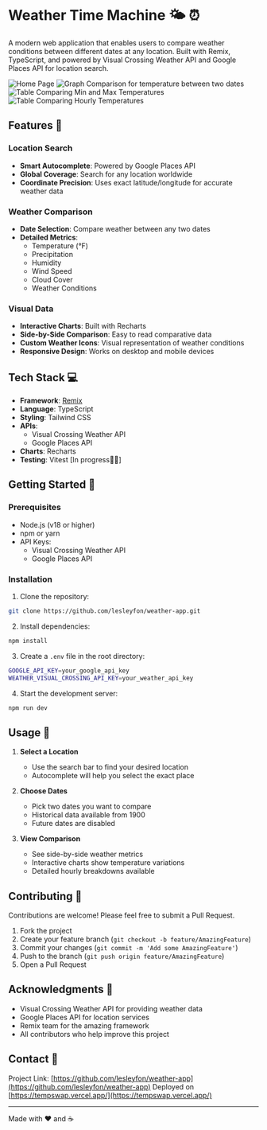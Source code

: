 
# Weather Time Machine 🌤️ ⏰

A modern web application that enables users to compare weather conditions between different dates at any location. Built with Remix, TypeScript, and powered by Visual Crossing Weather API and Google Places API for location search.

![Home Page](./app//assets/img/Screenshot%202025-01-13%20at%2011.36.41 AM.png)
![Graph Comparison for temperature between two dates](./app//assets/img/Screenshot%202025-01-13%20at%2011.35.35 AM.png)
![Table Comparing Min and Max Temperatures](./app//assets/img/Screenshot%202025-01-13%20at%2011.35.55 AM.png)
![Table Comparing Hourly Temperatures](./app/assets/img/Screenshot%202025-01-13%20at%2011.36.08 AM.png)




## Features 🚀

### Location Search
- **Smart Autocomplete**: Powered by Google Places API
- **Global Coverage**: Search for any location worldwide
- **Coordinate Precision**: Uses exact latitude/longitude for accurate weather data

### Weather Comparison
- **Date Selection**: Compare weather between any two dates
- **Detailed Metrics**:
  - Temperature (°F)
  - Precipitation
  - Humidity
  - Wind Speed
  - Cloud Cover
  - Weather Conditions

### Visual Data
- **Interactive Charts**: Built with Recharts
- **Side-by-Side Comparison**: Easy to read comparative data
- **Custom Weather Icons**: Visual representation of weather conditions
- **Responsive Design**: Works on desktop and mobile devices

## Tech Stack 💻

- **Framework**: [Remix](https://remix.run/)
- **Language**: TypeScript
- **Styling**: Tailwind CSS
- **APIs**:
  - Visual Crossing Weather API
  - Google Places API
- **Charts**: Recharts
- **Testing**: Vitest [In progress🚧🚧]

## Getting Started 🏁

### Prerequisites
- Node.js (v18 or higher)
- npm or yarn
- API Keys:
  - Visual Crossing Weather API
  - Google Places API

### Installation

1. Clone the repository:
  ```bash
  git clone https://github.com/lesleyfon/weather-app.git
  ```

2. Install dependencies:
  ```bash
  npm install
  ``` 

3. Create a `.env` file in the root directory: 
```bash
GOOGLE_API_KEY=your_google_api_key
WEATHER_VISUAL_CROSSING_API_KEY=your_weather_api_key
```

4. Start the development server:

```bash
npm run dev
```


## Usage 📖

1. **Select a Location**
   - Use the search bar to find your desired location
   - Autocomplete will help you select the exact place

2. **Choose Dates**
   - Pick two dates you want to compare
   - Historical data available from 1900
   - Future dates are disabled

3. **View Comparison**
   - See side-by-side weather metrics
   - Interactive charts show temperature variations
   - Detailed hourly breakdowns available

## Contributing 🤝

Contributions are welcome! Please feel free to submit a Pull Request.

1. Fork the project
2. Create your feature branch (`git checkout -b feature/AmazingFeature`)
3. Commit your changes (`git commit -m 'Add some AmazingFeature'`)
4. Push to the branch (`git push origin feature/AmazingFeature`)
5. Open a Pull Request

## Acknowledgments 🙏

- Visual Crossing Weather API for providing weather data
- Google Places API for location services
- Remix team for the amazing framework
- All contributors who help improve this project


## Contact 📧
Project Link: [https://github.com/lesleyfon/weather-app](https://github.com/lesleyfon/weather-app)
Deployed on [https://tempswap.vercel.app/](https://tempswap.vercel.app/)


---

Made with ❤️ and ☕